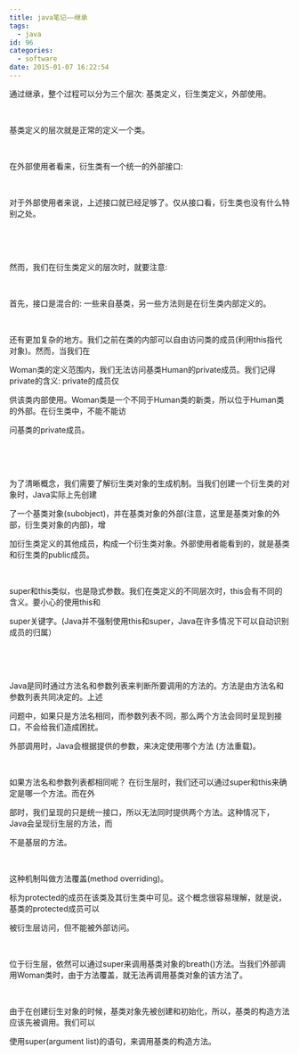 ```yaml
---
title: java笔记——继承
tags:
  - java
id: 96
categories:
  - software
date: 2015-01-07 16:22:54
---
```


通过继承，整个过程可以分为三个层次: 基类定义，衍生类定义，外部使用。

&nbsp;

基类定义的层次就是正常的定义一个类。

&nbsp;

在外部使用者看来，衍生类有一个统一的外部接口:

&nbsp;

对于外部使用者来说，上述接口就已经足够了。仅从接口看，衍生类也没有什么特别之处。

&nbsp;

&nbsp;

然而，我们在衍生类定义的层次时，就要注意:

&nbsp;

首先，接口是混合的: 一些来自基类，另一些方法则是在衍生类内部定义的。

&nbsp;

还有更加复杂的地方。我们之前在类的内部可以自由访问类的成员(利用this指代对象)。然而，当我们在

Woman类的定义范围内，我们无法访问基类Human的private成员。我们记得private的含义: private的成员仅

供该类内部使用。Woman类是一个不同于Human类的新类，所以位于Human类的外部。在衍生类中，不能不能访

问基类的private成员。

&nbsp;

&nbsp;

为了清晰概念，我们需要了解衍生类对象的生成机制。当我们创建一个衍生类的对象时，Java实际上先创建

了一个基类对象(subobject)，并在基类对象的外部(注意，这里是基类对象的外部，衍生类对象的内部)，增

加衍生类定义的其他成员，构成一个衍生类对象。外部使用者能看到的，就是基类和衍生类的public成员。

&nbsp;

super和this类似，也是隐式参数。我们在类定义的不同层次时，this会有不同的含义。要小心的使用this和

super关键字。(Java并不强制使用this和super，Java在许多情况下可以自动识别成员的归属）

&nbsp;

&nbsp;

Java是同时通过方法名和参数列表来判断所要调用的方法的。方法是由方法名和参数列表共同决定的。上述

问题中，如果只是方法名相同，而参数列表不同，那么两个方法会同时呈现到接口，不会给我们造成困扰。

外部调用时，Java会根据提供的参数，来决定使用哪个方法 (方法重载)。

&nbsp;

如果方法名和参数列表都相同呢？ 在衍生层时，我们还可以通过super和this来确定是哪一个方法。而在外

部时，我们呈现的只是统一接口，所以无法同时提供两个方法。这种情况下，Java会呈现衍生层的方法，而

不是基层的方法。

&nbsp;

这种机制叫做方法覆盖(method overriding)。

标为protected的成员在该类及其衍生类中可见。这个概念很容易理解，就是说，基类的protected成员可以

被衍生层访问，但不能被外部访问。

&nbsp;

位于衍生层，依然可以通过super来调用基类对象的breath()方法。当我们外部调用Woman类时，由于方法覆盖，就无法再调用基类对象的该方法了。

&nbsp;

由于在创建衍生对象的时候，基类对象先被创建和初始化，所以，基类的构造方法应该先被调用。我们可以

使用super(argument list)的语句，来调用基类的构造方法。
